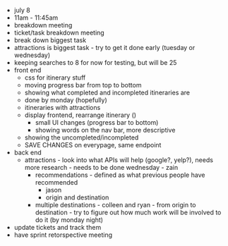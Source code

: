 - july 8
- 11am - 11:45am
- breakdown meeting
- ticket/task breakdown meeting
- break down biggest task
- attractions is biggest task
	  - try to get it done early (tuesday or wednesday)
- keeping searches to 8 for now for testing, but will be 25
- front end
	- css for itinerary stuff
	- moving progress bar from top to bottom
	- showing what completed and incompleted itineraries are
	- done by monday (hopefully)
  - itineraries with attractions
  - display frontend, rearrange itinerary ()
      - small UI changes (progress bar to bottom)
      - showing words on the nav bar, more descriptive
  - showing the uncompleted/incompleted
  - SAVE CHANGES on everypage, same endpoint
- back end
    - attractions
		    - look into what APIs will help (google?, yelp?), needs more research
		    - needs to be done wednesday
		    - zain
	  - recommendations
		    - defined as what previous people have recommended
        - jason
        - origin and destination
	  - multiple destinations
		    - colleen and ryan
		    - from origin to destination
		    - try to figure out how much work will be involved to do it (by monday night)
- update tickets and track them
- have sprint retorspective meeting
